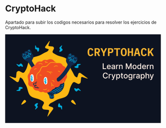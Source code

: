 # CryptoHack
Apartado para subir los codigos necesarios para resolver los ejercicios de CryptoHack.

![Logo CriptoHack](https://github.com/MaestroKesero/CryptoHack/blob/main/CryptoHack.png)

